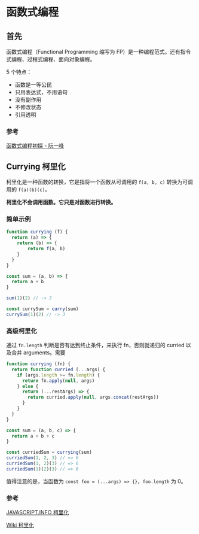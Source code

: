 # 函数式编程

## 首先

函数式编程（Functional  Programming 缩写为 FP）是一种编程范式。还有指令式编程、过程式编程、面向对象编程。

5 个特点：

- 函数是一等公民
- 只用表达式，不用语句
- 没有副作用
- 不修改状态
- 引用透明

### 参考

[函数式编程初探 - 阮一峰](https://www.ruanyifeng.com/blog/2012/04/functional_programming.html)

## Currying 柯里化

柯里化是一种函数的转换，它是指将一个函数从可调用的 `f(a, b, c)` 转换为可调用的 `f(a)(b)(c)`。

**柯里化不会调用函数。它只是对函数进行转换。**

### 简单示例

```js
function currying (f) {
  return (a) => {
    return (b) => {
    	return f(a, b)
  	}
  }
}

const sum = (a, b) => {
  return a + b
}

sum(1)(2) // -> 3

const currySum = curry(sum)
currySum(1)(2) // -> 3
```

### 高级柯里化

通过 `fn.length` 判断是否有达到终止条件，来执行 fn，否则就递归的 curried 以及合并 arguments。需要

```js
function currying (fn) {
  return function curried (...args) {
    if (args.length >= fn.length) {
      return fn.apply(null, args)
    } else {
      return (...restArgs) => {
        return curried.apply(null, args.concat(restArgs))
      }
    }
  }
}
```

```js
const sum = (a, b, c) => {
  return a + b + c
}

const curriedSum = currying(sum)
curriedSum(1, 2, 3) // => 6
curriedSum(1, 2)(3) // => 6
curriedSum(1)(2)(3) // => 6
```

值得注意的是，当函数为 `const foo = (...args) => {}`，`foo.length` 为 0。

### 参考

[JAVASCRIPT.INFO 柯里化](https://zh.javascript.info/currying-partials)

[Wiki 柯里化](https://zh.wikipedia.org/wiki/%E6%9F%AF%E9%87%8C%E5%8C%96)